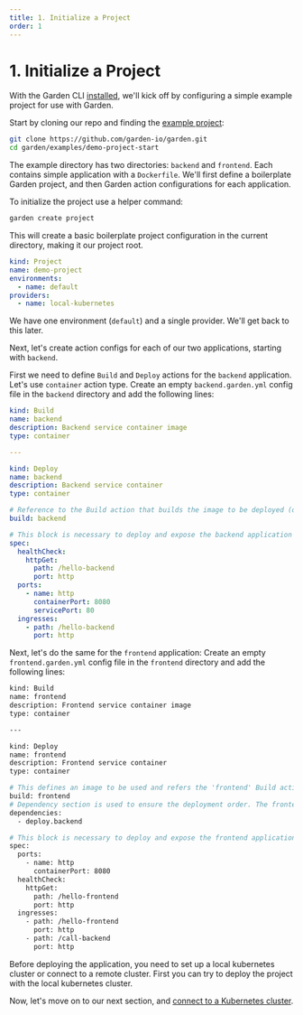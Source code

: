 ```yaml
---
title: 1. Initialize a Project
order: 1
---
```


# 1. Initialize a Project

With the Garden CLI [installed](../../basics/quickstart.md#step-1-install-garden), we'll kick off by configuring a
simple example project for use with Garden.

Start by cloning our repo and finding the [example project](../../../examples/demo-project-start):

```sh
git clone https://github.com/garden-io/garden.git
cd garden/examples/demo-project-start
```

The example directory has two directories: `backend` and `frontend`. Each contains simple application with
a `Dockerfile`. We'll first define a boilerplate Garden project, and then Garden action configurations for each
application.

To initialize the project use a helper command:

```sh
garden create project
```

This will create a basic boilerplate project configuration in the current directory, making it our project root.

```yaml
kind: Project
name: demo-project
environments:
  - name: default
providers:
  - name: local-kubernetes
```

We have one environment (`default`) and a single provider. We'll get back to this later.

Next, let's create action configs for each of our two applications, starting with `backend`.

First we need to define `Build` and `Deploy` actions for the `backend` application. Let's use `container` action type.
Create an empty `backend.garden.yml` config file in the `backend` directory and add the following lines:

```yaml
kind: Build
name: backend
description: Backend service container image
type: container

---

kind: Deploy
name: backend
description: Backend service container
type: container

# Reference to the Build action that builds the image to be deployed (defined above)
build: backend

# This block is necessary to deploy and expose the backend application
spec:
  healthCheck:
    httpGet:
      path: /hello-backend
      port: http
  ports:
    - name: http
      containerPort: 8080
      servicePort: 80
  ingresses:
    - path: /hello-backend
      port: http
```

Next, let's do the same for the `frontend` application:
Create an empty `frontend.garden.yml` config file in the `frontend` directory and add the following lines:

```sh
kind: Build
name: frontend
description: Frontend service container image
type: container

---

kind: Deploy
name: frontend
description: Frontend service container
type: container

# This defines an image to be used and refers the 'frontend' Build action defined above
build: frontend
# Dependency section is used to ensure the deployment order. The frontend will be deployed after the backend.
dependencies:
  - deploy.backend

# This block is necessary to deploy and expose the frontend application
spec:
  ports:
    - name: http
      containerPort: 8080
  healthCheck:
    httpGet:
      path: /hello-frontend
      port: http
  ingresses:
    - path: /hello-frontend
      port: http
    - path: /call-backend
      port: http
```

Before deploying the application, you need to set up a local kubernetes cluster or connect to a remote cluster.
First you can try to deploy the project with the local kubernetes cluster.

Now, let's move on to our next section, and [connect to a Kubernetes cluster](./2-connect-to-a-cluster.md).
